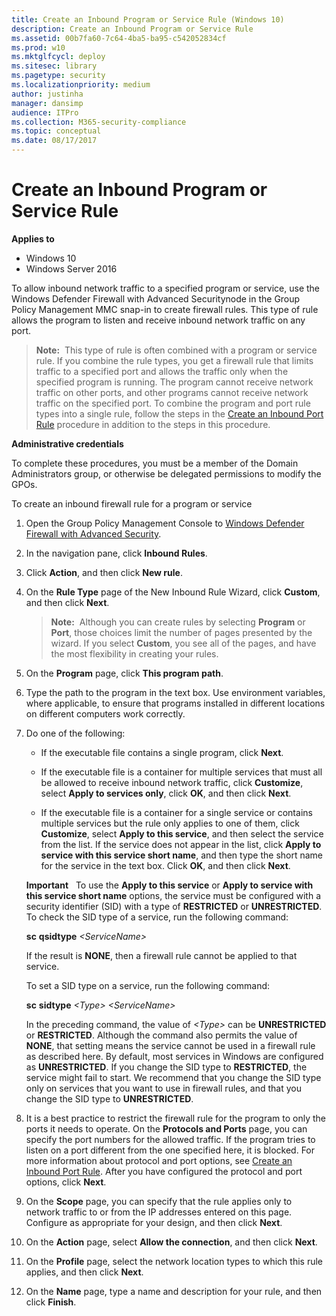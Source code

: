 ```yaml
---
title: Create an Inbound Program or Service Rule (Windows 10)
description: Create an Inbound Program or Service Rule
ms.assetid: 00b7fa60-7c64-4ba5-ba95-c542052834cf
ms.prod: w10
ms.mktglfcycl: deploy
ms.sitesec: library
ms.pagetype: security
ms.localizationpriority: medium
author: justinha
manager: dansimp
audience: ITPro
ms.collection: M365-security-compliance
ms.topic: conceptual
ms.date: 08/17/2017
---
```


# Create an Inbound Program or Service Rule

**Applies to**
-   Windows 10
-   Windows Server 2016

To allow inbound network traffic to a specified program or service, use the Windows Defender Firewall with Advanced Securitynode in the Group Policy Management MMC snap-in to create firewall rules. This type of rule allows the program to listen and receive inbound network traffic on any port.

>**Note:**  This type of rule is often combined with a program or service rule. If you combine the rule types, you get a firewall rule that limits traffic to a specified port and allows the traffic only when the specified program is running. The program cannot receive network traffic on other ports, and other programs cannot receive network traffic on the specified port. To combine the program and port rule types into a single rule, follow the steps in the [Create an Inbound Port Rule](create-an-inbound-port-rule.md) procedure in addition to the steps in this procedure.

**Administrative credentials**

To complete these procedures, you must be a member of the Domain Administrators group, or otherwise be delegated permissions to modify the GPOs.

To create an inbound firewall rule for a program or service

1. Open the Group Policy Management Console to [Windows Defender Firewall with Advanced Security](open-the-group-policy-management-console-to-windows-firewall-with-advanced-security.md).

2.  In the navigation pane, click **Inbound Rules**.

3.  Click **Action**, and then click **New rule**.

4.  On the **Rule Type** page of the New Inbound Rule Wizard, click **Custom**, and then click **Next**.

    >**Note:**  Although you can create rules by selecting **Program** or **Port**, those choices limit the number of pages presented by the wizard. If you select **Custom**, you see all of the pages, and have the most flexibility in creating your rules.

5.  On the **Program** page, click **This program path**.

6.  Type the path to the program in the text box. Use environment variables, where applicable, to ensure that programs installed in different locations on different computers work correctly.

7.  Do one of the following:

    -   If the executable file contains a single program, click **Next**.

    -   If the executable file is a container for multiple services that must all be allowed to receive inbound network traffic, click **Customize**, select **Apply to services only**, click **OK**, and then click **Next**.

    -   If the executable file is a container for a single service or contains multiple services but the rule only applies to one of them, click **Customize**, select **Apply to this service**, and then select the service from the list. If the service does not appear in the list, click **Apply to service with this service short name**, and then type the short name for the service in the text box. Click **OK**, and then click **Next**.

    **Important**  
    To use the **Apply to this service** or **Apply to service with this service short name** options, the service must be configured with a security identifier (SID) with a type of **RESTRICTED** or **UNRESTRICTED**. To check the SID type of a service, run the following command:

    **sc** **qsidtype** *&lt;ServiceName&gt;*

    If the result is **NONE**, then a firewall rule cannot be applied to that service.

    To set a SID type on a service, run the following command:

    **sc** **sidtype** *&lt;Type&gt; &lt;ServiceName&gt;*

    In the preceding command, the value of *&lt;Type&gt;* can be **UNRESTRICTED** or **RESTRICTED**. Although the command also permits the value of **NONE**, that setting means the service cannot be used in a firewall rule as described here. By default, most services in Windows are configured as **UNRESTRICTED**. If you change the SID type to **RESTRICTED**, the service might fail to start. We recommend that you change the SID type only on services that you want to use in firewall rules, and that you change the SID type to **UNRESTRICTED**.

8.  It is a best practice to restrict the firewall rule for the program to only the ports it needs to operate. On the **Protocols and Ports** page, you can specify the port numbers for the allowed traffic. If the program tries to listen on a port different from the one specified here, it is blocked. For more information about protocol and port options, see [Create an Inbound Port Rule](create-an-inbound-port-rule.md). After you have configured the protocol and port options, click **Next**.

9.  On the **Scope** page, you can specify that the rule applies only to network traffic to or from the IP addresses entered on this page. Configure as appropriate for your design, and then click **Next**.

10. On the **Action** page, select **Allow the connection**, and then click **Next**.

11. On the **Profile** page, select the network location types to which this rule applies, and then click **Next**.

12. On the **Name** page, type a name and description for your rule, and then click **Finish**.
